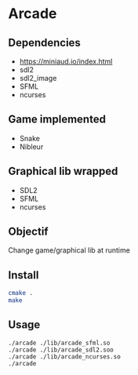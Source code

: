 # Arcade

## Dependencies

- https://miniaud.io/index.html
- sdl2
- sdl2_image
- SFML
- ncurses

## Game implemented

- Snake
- Nibleur

## Graphical lib wrapped

- SDL2
- SFML
- ncurses

## Objectif

Change game/graphical lib at runtime

## Install

```bash
cmake .
make
```

## Usage

```
./arcade ./lib/arcade_sfml.so
./arcade ./lib/arcade_sdl2.soo
./arcade ./lib/arcade_ncurses.so
./arcade
```
